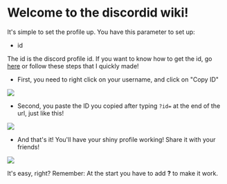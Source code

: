 # Welcome to the discordid wiki!

It's simple to set the profile up. You have this parameter to set up:

- id

The id is the discord profile id. If you want to know how to get the id, go [here](https://support.discord.com/hc/en-us/articles/206346498-Where-can-I-find-my-User-Server-Message-ID-) or follow these steps that I quickly made!

* First, you need to right click on your username, and click on "Copy ID"

<img src="https://i.ibb.co/3W7tLtz/1.png"><br/>
* Second, you paste the ID you copied after typing `?id=` at the end of the url, just like this!

<img src="https://i.ibb.co/xfZGcDp/2.png"><br/>

* And that's it! You'll have your shiny profile working! Share it with your friends!
<img src="https://i.ibb.co/sRZXLNS/3.png">

It's easy, right? Remember: At the start you have to add **?** to make it work.